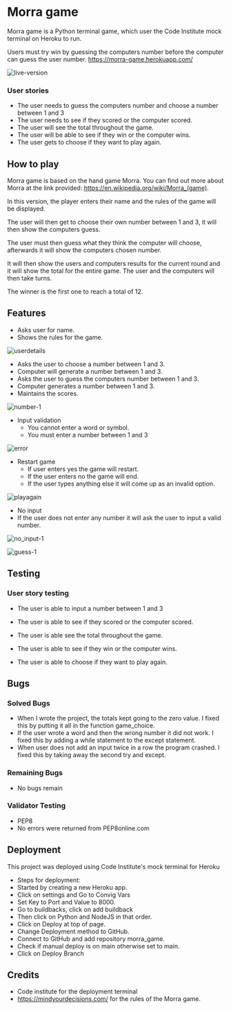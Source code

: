 # Morra game
Morra game is a Python terminal game, which user the Code Institute mock terminal on Heroku to run. 

Users must try win by guessing the computers number before the computer can guess the user number. 
https://morra-game.herokuapp.com/

![live-version](https://user-images.githubusercontent.com/98415901/171197867-502a40b6-19a8-4403-8a66-9160d1d15e1c.jpg)

### User stories
 * The user needs to guess the computers number and choose a number between 1 and 3
 * The user needs to see if they scored or the computer scored. 
 * The user will see the total throughout the game. 
 * The user will be able to see if they win or the computer wins. 
 * The user gets to choose if they want to play again. 

## How to play

Morra game is based on the hand game Morra. You can find out more about Morra at the link provided: https://en.wikipedia.org/wiki/Morra_(game). 

In this version, the player enters their name and the rules of the game will be displayed. 

The user will then get to choose their own number between 1 and 3, it will then show the computers guess. 

The user must then guess what they think the computer will choose, afterwards it will show the computers chosen number. 

It will then show the users and computers results for the current round and it will show the total for the entire game.
The user and the computers will then take turns. 

The winner is the first one to reach a total of 12. 

## Features
 *  Asks user for name.
 *  Shows the rules for the game. 

![userdetails](https://user-images.githubusercontent.com/98415901/171198862-7614ee4d-c1fd-4d04-88c5-3cb58cb9f50b.jpg)

 *  Asks the user to choose a number between 1 and 3. 
 *  Computer will generate a number between 1 and 3. 
 *  Asks the user to guess the computers number between 1 and 3.
 *  Computer generates a number between 1 and 3.
 *  Maintains the scores. 

![number-1](https://user-images.githubusercontent.com/98415901/178440171-f6c907b1-9e3a-42e1-b428-657c033408a0.jpg)

  * Input validation
    * You cannot enter a word or symbol. 
    * You must enter a number between 1 and 3

![error](https://user-images.githubusercontent.com/98415901/171200994-726e4c8f-5e0d-412d-a571-82cf29d9ef91.jpg)


  * Restart game
    * If user enters yes the game will restart. 
    * If the user enters no the game will end. 
    * If the user types anything else it will come up as an invalid option.
 
 ![playagain](https://user-images.githubusercontent.com/98415901/171202248-76e9bfb3-4954-45b5-9d88-660a353b2a0c.jpg)
 
  * No input
   * If the user does not enter any number it will ask the user to input a valid number. 
 
![no_input-1](https://user-images.githubusercontent.com/98415901/178440248-b18aa078-2570-4a43-b8c9-34c25a2e7d81.jpg)

![guess-1](https://user-images.githubusercontent.com/98415901/178440345-5f80e1ae-2f2c-418f-a3f3-5ec4d7fc9cd6.jpg)


 ## Testing
 
 ### User story testing
 * The user is able to input a number between 1 and 3
 * The user is able to see if they scored or the computer scored. 

 * The user is able see the total throughout the game. 
 * The user is able to see if they win or the computer wins. 
 * The user is able to choose if they want to play again. 

## Bugs
### Solved Bugs
 * When I wrote the project, the totals kept going to the zero value. I fixed this by putting it all in the function game_choice.
 * If the user wrote a word and then the wrong number it did not work. I fixed this by adding a while statement to the except statement. 
 * When user does not add an input twice in a row the program crashed. I fixed this by taking away the second try and except. 
 
### Remaining Bugs
 * No bugs remain

### Validator Testing
 * PEP8
  * No errors were returned from PEP8online.com 

## Deployment
This project was deployed using Code Institute's mock terminal for Heroku
 * Steps for deployment:
  * Started by creating a new Heroku app. 
  * Click on settings and Go to Convig Vars
  * Set Key to Port and Value to 8000. 
  * Go to buildbacks, click on add buildback
  * Then click on Python and NodeJS in that order. 
  * Click on Deploy at top of page. 
  * Change Deployment method to GitHub. 
  * Connect to GitHub and add repository morra_game. 
  * Check if manual deploy is on main otherwise set to main. 
  * Click on Deploy Branch

## Credits
 * Code institute for the deployment terminal
 * https://mindyourdecisions.com/ for the rules of the Morra game.

